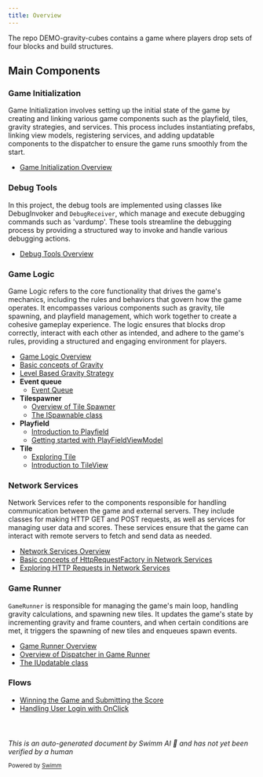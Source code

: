 ```yaml
---
title: Overview
---
```

The repo DEMO-gravity-cubes contains a game where players drop sets of four blocks and build structures.

## Main Components

### Game Initialization

Game Initialization involves setting up the initial state of the game by creating and linking various game components such as the playfield, tiles, gravity strategies, and services. This process includes instantiating prefabs, linking view models, registering services, and adding updatable components to the dispatcher to ensure the game runs smoothly from the start.

- <SwmLink doc-title="Game Initialization Overview">[Game Initialization Overview](/.swm/game-initialization-overview.wbhkk7sx.sw.md)</SwmLink>

### Debug Tools

In this project, the debug tools are implemented using classes like DebugInvoker and <SwmToken path="/unity/four-block/Assets/debugtools/DebugReceiver.cs" pos="5:5:5" line-data="    public class DebugReceiver">`DebugReceiver`</SwmToken>, which manage and execute debugging commands such as 'vardump'. These tools streamline the debugging process by providing a structured way to invoke and handle various debugging actions.

- <SwmLink doc-title="Debug Tools Overview">[Debug Tools Overview](/.swm/debug-tools-overview.uxk2ygsv.sw.md)</SwmLink>

### Game Logic

Game Logic refers to the core functionality that drives the game's mechanics, including the rules and behaviors that govern how the game operates. It encompasses various components such as gravity, tile spawning, and playfield management, which work together to create a cohesive gameplay experience. The logic ensures that blocks drop correctly, interact with each other as intended, and adhere to the game's rules, providing a structured and engaging environment for players.

- <SwmLink doc-title="Game Logic Overview">[Game Logic Overview](/.swm/game-logic-overview.7bs9x6py.sw.md)</SwmLink>
- <SwmLink doc-title="Basic concepts of Gravity">[Basic concepts of Gravity](/.swm/basic-concepts-of-gravity.lz3jrnzn.sw.md)</SwmLink>
- <SwmLink doc-title="Level Based Gravity Strategy">[Level Based Gravity Strategy](/.swm/level-based-gravity-strategy.xcu81zy8.sw.md)</SwmLink>
- **Event queue**
  - <SwmLink doc-title="Event Queue">[Event Queue](/.swm/event-queue.tzsi65k6.sw.md)</SwmLink>
- **Tilespawner**
  - <SwmLink doc-title="Overview of Tile Spawner">[Overview of Tile Spawner](/.swm/overview-of-tile-spawner.aoiooh8p.sw.md)</SwmLink>
  - <SwmLink doc-title="The ISpawnable class">[The ISpawnable class](/.swm/the-ispawnable-class.6trcv.sw.md)</SwmLink>
- **Playfield**
  - <SwmLink doc-title="Introduction to Playfield">[Introduction to Playfield](/.swm/introduction-to-playfield.reocj63c.sw.md)</SwmLink>
  - <SwmLink doc-title="Getting started with PlayFieldViewModel">[Getting started with PlayFieldViewModel](/.swm/getting-started-with-playfieldviewmodel.l0rjifrh.sw.md)</SwmLink>
- **Tile**
  - <SwmLink doc-title="Exploring Tile">[Exploring Tile](/.swm/exploring-tile.aohe4q0n.sw.md)</SwmLink>
  - <SwmLink doc-title="Introduction to TileView">[Introduction to TileView](/.swm/introduction-to-tileview.utci9z0j.sw.md)</SwmLink>

### Network Services

Network Services refer to the components responsible for handling communication between the game and external servers. They include classes for making HTTP GET and POST requests, as well as services for managing user data and scores. These services ensure that the game can interact with remote servers to fetch and send data as needed.

- <SwmLink doc-title="Network Services Overview">[Network Services Overview](/.swm/network-services-overview.77grb6to.sw.md)</SwmLink>
- <SwmLink doc-title="Basic concepts of HttpRequestFactory in Network Services">[Basic concepts of HttpRequestFactory in Network Services](/.swm/basic-concepts-of-httprequestfactory-in-network-services.yuf4f2h6.sw.md)</SwmLink>
- <SwmLink doc-title="Exploring HTTP Requests in Network Services">[Exploring HTTP Requests in Network Services](/.swm/exploring-http-requests-in-network-services.331hxw9s.sw.md)</SwmLink>

### Game Runner

<SwmToken path="/unity/four-block/Assets/gamerunner/GameRunner.cs" pos="11:4:4" line-data="public class GameRunner : IUpdatable">`GameRunner`</SwmToken> is responsible for managing the game's main loop, handling gravity calculations, and spawning new tiles. It updates the game's state by incrementing gravity and frame counters, and when certain conditions are met, it triggers the spawning of new tiles and enqueues spawn events.

- <SwmLink doc-title="Game Runner Overview">[Game Runner Overview](/.swm/game-runner-overview.u5dqn3bu.sw.md)</SwmLink>
- <SwmLink doc-title="Overview of Dispatcher in Game Runner">[Overview of Dispatcher in Game Runner](/.swm/overview-of-dispatcher-in-game-runner.erfdj45g.sw.md)</SwmLink>
- <SwmLink doc-title="The IUpdatable class">[The IUpdatable class](/.swm/the-iupdatable-class.x353y.sw.md)</SwmLink>

### Flows

- <SwmLink doc-title="Winning the Game and Submitting the Score">[Winning the Game and Submitting the Score](/.swm/winning-the-game-and-submitting-the-score.ctirxeyx.sw.md)</SwmLink>
- <SwmLink doc-title="Handling User Login with OnClick">[Handling User Login with OnClick](/.swm/handling-user-login-with-onclick.311gss39.sw.md)</SwmLink>

### 

&nbsp;

*This is an auto-generated document by Swimm AI 🌊 and has not yet been verified by a human*

<SwmMeta version="3.0.0" repo-id="Z2l0aHViJTNBJTNBREVNTy1ncmF2aXR5LWN1YmVzJTNBJTNBc3dpbW1pbw==" repo-name="DEMO-gravity-cubes"><sup>Powered by [Swimm](https://app.swimm.io/)</sup></SwmMeta>
